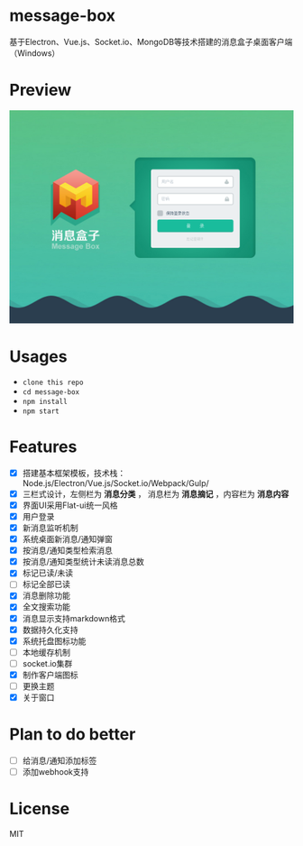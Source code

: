 # message-box
基于Electron、Vue.js、Socket.io、MongoDB等技术搭建的消息盒子桌面客户端（Windows）

# Preview

![img](./app/assets/img/preview.png)

# Usages

- `clone this repo`
- `cd message-box`
- `npm install`
- `npm start`

# Features

- [x] 搭建基本框架模板，技术栈：Node.js/Electron/Vue.js/Socket.io/Webpack/Gulp/
- [x] 三栏式设计，左侧栏为 **消息分类** ， 消息栏为 **消息摘记**  ，内容栏为 **消息内容**
- [x] 界面UI采用Flat-ui统一风格
- [x] 用户登录
- [x] 新消息监听机制
- [x] 系统桌面新消息/通知弹窗
- [x] 按消息/通知类型检索消息
- [x] 按消息/通知类型统计未读消息总数
- [x] 标记已读/未读
- [ ] 标记全部已读
- [x] 消息删除功能
- [x] 全文搜索功能
- [x] 消息显示支持markdown格式
- [x] 数据持久化支持
- [x] 系统托盘图标功能
- [ ] 本地缓存机制
- [ ] socket.io集群
- [x] 制作客户端图标
- [ ] 更换主题
- [x] 关于窗口

# Plan to do better

- [ ] 给消息/通知添加标签
- [ ] 添加webhook支持

# License
MIT
